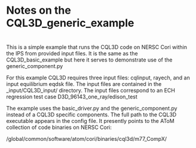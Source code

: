 # Notes on the CQL3D\_generic_example
# 
This is a simple example that runs the CQL3D code on NERSC Cori within the IPS from
provided input files.  It is the same as the CQL3D\_basic\_example but here it serves to
demonstrate use of the generic\_component.py

For this example CQL3D requires three input files: cqlinput, rayech, and an input
equilibrium eqdsk file.  The input files are contained in the \_input/CQL3D_input/
directory. The input files correspond to an ECH regression test case
D3D\_96143\_one\_ray/edison\_test

The example uses the basic\_driver.py and the generic\_component.py instead of a CQL3D
specific components. The full path to the CQL3D executable appears in the config file.  It
presently points to the AToM collection of code binaries on NERSC Cori:

/global/common/software/atom/cori/binaries/cql3d/m77_CompX/
